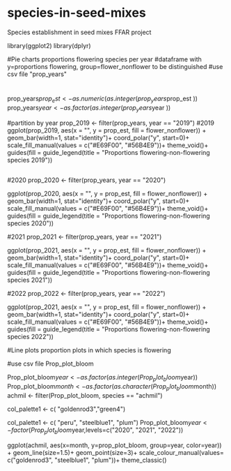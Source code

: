 # species-in-seed-mixes
Species establishment in seed mixes FFAR project


library(ggplot2)
library(dplyr)

#Pie charts proportions flowering species per year
#dataframe with y=proportions flowering, group=flower_nonflower to be distinguished
#use csv file "prop_years"

#
prop_years$prop_est <- as.numeric(as.integer(prop_years$prop_est ))
prop_years$year <- as.factor(as.integer(prop_years$year ))

#partition by year
prop_2019 <- filter(prop_years, year == "2019")
#2019
ggplot(prop_2019, aes(x = "", y = prop_est, fill = flower_nonflower)) +
  geom_bar(width=1, stat="identity")+
  coord_polar("y", start=0)+
  scale_fill_manual(values = c("#E69F00", "#56B4E9"))+
  theme_void()+
    guides(fill = guide_legend(title = "Proportions flowering-non-flowering species 2019"))
##

#2020
prop_2020 <- filter(prop_years, year == "2020")

ggplot(prop_2020, aes(x = "", y = prop_est, fill = flower_nonflower)) +
  geom_bar(width=1, stat="identity")+
  coord_polar("y", start=0)+
  scale_fill_manual(values = c("#E69F00", "#56B4E9"))+
  theme_void()+
  guides(fill = guide_legend(title = "Proportions flowering-non-flowering species 2020"))

#2021
prop_2021 <- filter(prop_years, year == "2021")

ggplot(prop_2021, aes(x = "", y = prop_est, fill = flower_nonflower)) +
  geom_bar(width=1, stat="identity")+
  coord_polar("y", start=0)+
  scale_fill_manual(values = c("#E69F00", "#56B4E9"))+
  theme_void()+
  guides(fill = guide_legend(title = "Proportions flowering-non-flowering species 2021"))

#2022
prop_2022 <- filter(prop_years, year == "2022")

ggplot(prop_2021, aes(x = "", y = prop_est, fill = flower_nonflower)) +
  geom_bar(width=1, stat="identity")+
  coord_polar("y", start=0)+
  scale_fill_manual(values = c("#E69F00", "#56B4E9"))+
  theme_void()+
  guides(fill = guide_legend(title = "Proportions flowering-non-flowering species 2022"))
  
  
  #Line plots proportion plots in which species is flowering
  
#use csv file Prop_plot_bloom

Prop_plot_bloom$year <- as.factor(as.integer(Prop_plot_bloom$year))
Prop_plot_bloom$month <- as.factor(as.character(Prop_plot_bloom$month))
achmil <- filter(Prop_plot_bloom, species == "achmil")

col_palette1 <- c( "goldenrod3","green4")

col_palette1 <- c( "peru", "steelblue1", "plum")
Prop_plot_bloom$year <- factor(Prop_plot_bloom$year,levels=c("2020", "2021", "2022"))

ggplot(achmil, aes(x=month, y=prop_plot_bloom, group=year, color=year)) +
  geom_line(size=1.5)+
  geom_point(size=3)+
  scale_colour_manual(values= c("goldenrod3", "steelblue1", "plum"))+
  theme_classic()
